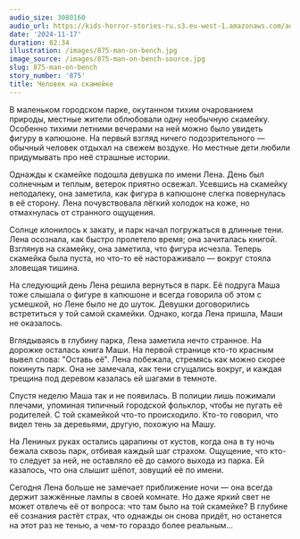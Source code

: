 ```yaml
---
audio_size: 3080160
audio_url: https://kids-horror-stories-ru.s3.eu-west-1.amazonaws.com/audio/875-man-on-bench.mp3
date: '2024-11-17'
duration: 02:34
illustration: /images/875-man-on-bench.jpg
image_source: /images/875-man-on-bench-source.jpg
slug: 875-man-on-bench
story_number: '875'
title: Человек на скамейке
---
```


В маленьком городском парке, окутанном тихим очарованием природы, местные жители облюбовали одну необычную скамейку. Особенно тихими летними вечерами на ней можно было увидеть фигуру в капюшоне. На первый взгляд ничего подозрительного — обычный человек отдыхал на свежем воздухе. Но местные дети любили придумывать про неё страшные истории.

Однажды к скамейке подошла девушка по имени Лена. День был солнечным и теплым, ветерок приятно освежал. Усевшись на скамейку неподалеку, она заметила, как фигура в капюшоне слегка повернулась в её сторону. Лена почувствовала лёгкий холодок на коже, но отмахнулась от странного ощущения.

Солнце клонилось к закату, и парк начал погружаться в длинные тени. Лена осознала, как быстро пролетело время; она зачиталась книгой. Взглянув на скамейку, она заметила, что фигура исчезла. Теперь скамейка была пуста, но что-то её настораживало — вокруг стояла зловещая тишина.

На следующий день Лена решила вернуться в парк. Её подруга Маша тоже слышала о фигуре в капюшоне и всегда говорила об этом с усмешкой, но Лене было не до шуток. Девушки договорились встретиться у той самой скамейки. Однако, когда Лена пришла, Маши не оказалось.

Вглядываясь в глубину парка, Лена заметила нечто странное. На дорожке осталась книга Маши. На первой странице кто-то красным вывел слова: "Оставь её". Лена побежала, стремясь как можно скорее покинуть парк. Она не замечала, как тени сгущались вокруг, и каждая трещина под деревом казалась ей шагами в темноте.

Спустя неделю Маша так и не появилась. В полиции лишь пожимали плечами, упоминая типичный городской фольклор, чтобы не пугать её родителей. С той скамейкой что-то происходило. Кто-то говорил, что видел тень за деревьями, другую, похожую на Машу.

На Лениных руках остались царапины от кустов, когда она в ту ночь бежала сквозь парк, отбивая каждый шаг страхом. Ощущение, что кто-то следует за ней, не оставляло её до самого выхода из парка. Ей казалось, что она слышит шёпот, зовущий её по имени.

Сегодня Лена больше не замечает приближение ночи — она всегда держит зажжённые лампы в своей комнате. Но даже яркий свет не может отвлечь её от вопроса: что там было на той скамейке? В глубине её сознания растёт страх, что однажды он снова придёт, но останется на этот раз не тенью, а чем-то гораздо более реальным...